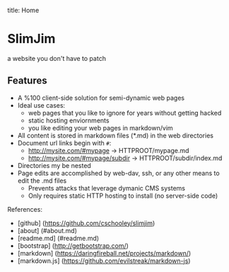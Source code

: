title: Home
# SlimJim

a website you don't have to patch

## Features
* A %100 client-side solution for semi-dynamic web pages
* Ideal use cases:
  * web pages that you like to ignore for years without getting hacked
  * static hosting enviornments
  * you like editing your web pages in markdown/vim
* All content is stored in markdown files (*.md) in the web directories
* Document url links begin with ``#``:
    * http://mysite.com/#mypage -> HTTPROOT/mypage.md
    * http://mysite.com/#mypage/subdir -> HTTPROOT/subdir/index.md
* Directories my be nested
* Page edits are accomplished by web-dav, ssh, or any other means to edit the .md files
    * Prevents attacks that leverage dymanic CMS systems
    * Only requires static HTTP hosting to install (no server-side code)

References:

* [github]	(https://github.com/cschooley/slimjim)
* [about]	(#about.md)
* [readme.md]   (#readme.md)
* [bootstrap]   (http://getbootstrap.com/)
* [markdown]    (https://daringfireball.net/projects/markdown/)
* [markdown.js] (https://github.com/evilstreak/markdown-js)
